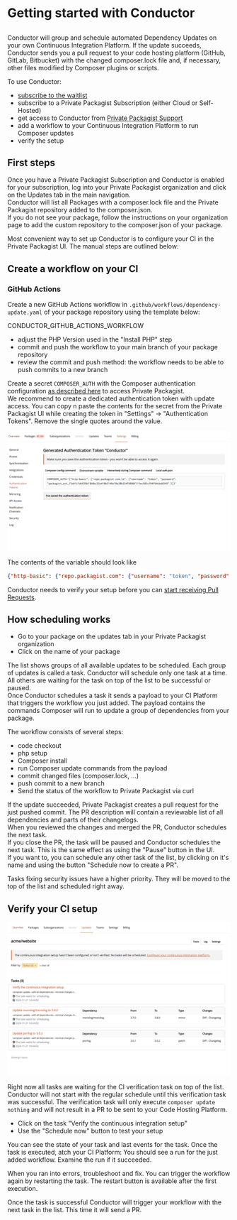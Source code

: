 # Getting started with Conductor
##

Conductor will group and schedule automated Dependency Updates on your own Continuous Integration Platform. If the update succeeds, Conductor sends you a pull request to your code hosting platform (GitHub, GitLab, Bitbucket) with the changed composer.lock file and, if necessary, other files modified by Composer plugins or scripts.

To use Conductor:

- [subscribe to the waitlist](http://packagist.com.lo/features/conductor)
- subscribe to a Private Packagist Subscription (either Cloud or Self-Hosted)
- get access to Conductor from [Private Packagist Support](mailto:contact@packagist.com)
- add a workflow to your Continuous Integration Platform to run Composer updates
- verify the setup


## First steps

Once you have a Private Packagist Subscription and Conductor is enabled for your subscription, log into your Private Packagist organization and click on the Updates tab in the main navigation.  
Conductor will list all Packages with a composer.lock file and the Private Packagist repository added to the composer.json.    
If you do not see your package, follow the instructions on your organization page to add the custom repository to the composer.json of your package.  

Most convenient way to set up Conductor is to configure your CI in the Private Packagist UI. The manual steps are outlined below:

## Create a workflow on your CI

### GitHub Actions

Create a new GitHub Actions workflow in `.github/workflows/dependency-update.yaml` of your package repository using the template below:

CONDUCTOR_GITHUB_ACTIONS_WORKFLOW

- adjust the PHP Version used in the "Install PHP" step
- commit and push the workflow to your main branch of your package repository
- review the commit and push method: the workflow needs to be able to push commits to a new branch

Create a secret `COMPOSER_AUTH` with the Composer authentication configuration [as described here](https://getcomposer.org/doc/articles/authentication-for-private-packages.md#authentication-using-the-composer-auth-environment-variable) to access Private Packagist.  
We recommend to create a dedicated authentication token with update access. You can copy n paste the contents for the secret from the Private Packagist UI while creating the token in "Settings" -> "Authentication Tokens". Remove the single quotes around the value.

![Create Authentication Token](/Resources/public/img/docs/conductor/authentication-token.png)

The contents of the variable should look like 

```json
{"http-basic": {"repo.packagist.com": {"username": "token", "password": "packagist_out_73a81c7eb525b13b6bc22a410b2146e78a38b324f609bf1158c583c704f64cbdd349" }}}
```

Conductor needs to verify your setup before you can [start receiving Pull Requests](#how-scheduling-works). 

## How scheduling works

- Go to your package on the updates tab in your Private Packagist organization 
- Click on the name of your package

The list shows groups of all available updates to be scheduled. Each group of updates is called a task. Conductor will schedule only one task at a time. All others are waiting for the task on top of the list to be successful or paused.  
Once Conductor schedules a task it sends a payload to your CI Platform that triggers the workflow you just added. The payload contains the commands Composer will run to update a group of dependencies from your package.

The workflow consists of several steps:

- code checkout
- php setup
- Composer install
- run Composer update commands from the payload
- commit changed files (composer.lock, ...)
- push commit to a new branch
- Send the status of the workflow to Private Packagist via curl

If the update succeeded, Private Packagist creates a pull request for the just pushed commit. The PR description will contain a reviewable list of all dependencies and parts of their changelogs.  
When you reviewed the changes and merged the PR, Conductor schedules the next task.    
If you close the PR, the task will be paused and Conductor schedules the next task. This is the same effect as using the "Pause" button in the UI.  
If you want to, you can schedule any other task of the list, by clicking on it's name and using the button "Schedule now to create a PR".  

Tasks fixing security issues have a higher priority. They will be moved to the top of the list and scheduled right away.  

## Verify your CI setup

![Task list with verification task](/Resources/public/img/docs/conductor/verification-task-list.png)

Right now all tasks are waiting for the CI verification task on top of the list. Conductor will not start with the regular schedule until this verification task was successful.
The verification task will only execute `composer update nothing` and will not result in a PR to be sent to your Code Hosting Platform.  

- Click on the task "Verify the continuous integration setup"
- Use the "Schedule now" button to test your setup

You can see the state of your task and last events for the task. Once the task is executed, atch your CI Platform: 
You should see a run for the just added workflow. Examine the run if it succeeded.

When you ran into errors, troubleshoot and fix. You can trigger the workflow again by restarting the task. The restart button is available after the first execution.

Once the task is successful Conductor will trigger your workflow with the next task in the list. This time it will send a PR.
